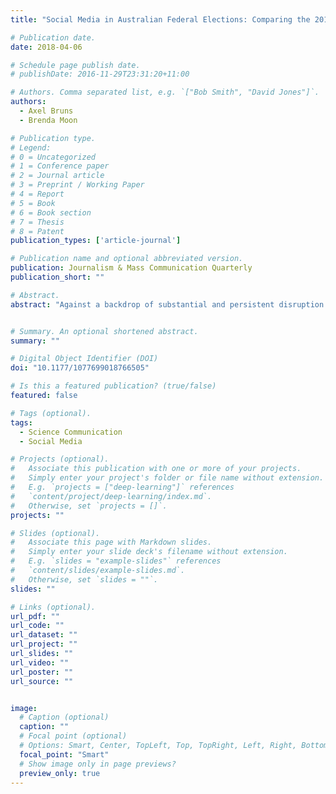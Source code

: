 ```yaml
---
title: "Social Media in Australian Federal Elections: Comparing the 2013 and 2016 Campaigns"

# Publication date.
date: 2018-04-06

# Schedule page publish date.
# publishDate: 2016-11-29T23:31:20+11:00

# Authors. Comma separated list, e.g. `["Bob Smith", "David Jones"]`.
authors:
  - Axel Bruns
  - Brenda Moon

# Publication type.
# Legend:
# 0 = Uncategorized
# 1 = Conference paper
# 2 = Journal article
# 3 = Preprint / Working Paper
# 4 = Report
# 5 = Book
# 6 = Book section
# 7 = Thesis
# 8 = Patent
publication_types: ['article-journal']

# Publication name and optional abbreviated version.
publication: Journalism & Mass Communication Quarterly
publication_short: ""

# Abstract.
abstract: "Against a backdrop of substantial and persistent disruption in Australian federal politics, this article examines the uses of Twitter in campaigning in the 2013 and 2016 federal elections. We comprehensively tracked the tweets posted by, and directed at, all candidates during the final 2 weeks of these campaigns, and compare patterns in candidate and audience activity across the two elections. This documents considerable shifts in campaigning strategies, electorate responses, and central themes of the debate from 2013 to 2016; we show that these shifts are in line with the changing electoral fortunes of Australia’s major party blocs during an exceptionally tumultuous period in federal politics."


# Summary. An optional shortened abstract.
summary: ""

# Digital Object Identifier (DOI)
doi: "10.1177/1077699018766505"

# Is this a featured publication? (true/false)
featured: false

# Tags (optional).
tags:
  - Science Communication
  - Social Media

# Projects (optional).
#   Associate this publication with one or more of your projects.
#   Simply enter your project's folder or file name without extension.
#   E.g. `projects = ["deep-learning"]` references 
#   `content/project/deep-learning/index.md`.
#   Otherwise, set `projects = []`.
projects: ""

# Slides (optional).
#   Associate this page with Markdown slides.
#   Simply enter your slide deck's filename without extension.
#   E.g. `slides = "example-slides"` references 
#   `content/slides/example-slides.md`.
#   Otherwise, set `slides = ""`.
slides: ""

# Links (optional).
url_pdf: ""
url_code: ""
url_dataset: ""
url_project: ""
url_slides: ""
url_video: ""
url_poster: ""
url_source: ""


image:
  # Caption (optional)
  caption: ""
  # Focal point (optional)
  # Options: Smart, Center, TopLeft, Top, TopRight, Left, Right, BottomLeft, Bottom, BottomRight
  focal_point: "Smart"
  # Show image only in page previews?
  preview_only: true
---
```

